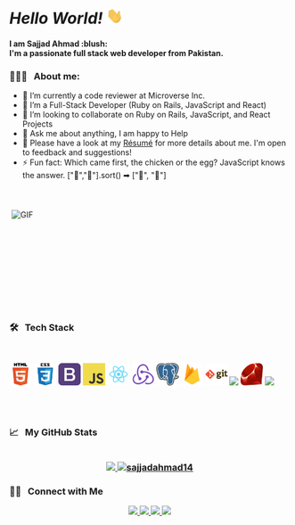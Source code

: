 <h1><i>Hello World!</i> <img src="https://raw.githubusercontent.com/ABSphreak/ABSphreak/master/gifs/Hi.gif" width="30px"></h1>

<h4>
  I am Sajjad Ahmad :blush: <br>
  I'm a passionate full stack web developer from Pakistan.
</h4>

<h3> 👨🏻‍💻 &nbsp; About me:</h3> 

- 🔭 I’m currently a code reviewer at Microverse Inc.
- 🌱 I’m a Full-Stack Developer (Ruby on Rails, JavaScript and React)
- 👯 I’m looking to collaborate on Ruby on Rails, JavaScript, and React Projects
- 💬 Ask me about anything, I am happy to Help
- 📄 Please have a look at my [Résumé](https://docs.google.com/document/d/1fjjT02ogybtiZxM1tVC71geg7u8QqwC0eAcuynhUgrM/edit?usp=sharing) for more details about me. I'm open to feedback and suggestions!
- ⚡ Fun fact: Which came first, the chicken or the egg? JavaScript knows the answer. ["🥚","🐔"].sort() &#10145;  ["🐔", "🥚"]

<br>

<div>

<img align="right" alt="GIF" src="https://media.giphy.com/media/26tn33aiTi1jkl6H6/giphy.gif?raw=true" width="500" height="200" />

### 🛠 &nbsp; Tech Stack  
<br>

<code><img height="40" src="https://raw.githubusercontent.com/github/explore/80688e429a7d4ef2fca1e82350fe8e3517d3494d/topics/html/html.png"></code>
<code><img height="40" src="https://raw.githubusercontent.com/github/explore/80688e429a7d4ef2fca1e82350fe8e3517d3494d/topics/css/css.png"></code>
<code><img height="40" src="https://raw.githubusercontent.com/github/explore/80688e429a7d4ef2fca1e82350fe8e3517d3494d/topics/bootstrap/bootstrap.png"></code>
<code><img height="40" src="https://raw.githubusercontent.com/github/explore/80688e429a7d4ef2fca1e82350fe8e3517d3494d/topics/javascript/javascript.png"></code>
<code><img height="40" src="https://raw.githubusercontent.com/github/explore/80688e429a7d4ef2fca1e82350fe8e3517d3494d/topics/react/react.png"></code>
<code><img height="40" src="https://raw.githubusercontent.com/github/explore/80688e429a7d4ef2fca1e82350fe8e3517d3494d/topics/redux/redux.png"></code>
<code><img height="40" src="https://raw.githubusercontent.com/github/explore/80688e429a7d4ef2fca1e82350fe8e3517d3494d/topics/postgresql/postgresql.png"></code>
<code><img height="40" src="https://raw.githubusercontent.com/github/explore/80688e429a7d4ef2fca1e82350fe8e3517d3494d/topics/firebase/firebase.png"></code>
<code><img height="40" src="https://raw.githubusercontent.com/github/explore/80688e429a7d4ef2fca1e82350fe8e3517d3494d/topics/git/git.png"></code>
<code><img height="40" src="https://user-images.githubusercontent.com/674621/71187801-14e60a80-2280-11ea-94c9-e56576f76baf.png"></code>
<code><img height="40" src="https://raw.githubusercontent.com/github/explore/80688e429a7d4ef2fca1e82350fe8e3517d3494d/topics/ruby/ruby.png"></code>
<code><img height="40" src="https://upload.wikimedia.org/wikipedia/commons/thumb/6/62/Ruby_On_Rails_Logo.svg/1200px-Ruby_On_Rails_Logo.svg.png"></code>

<div/>

<br>
<br>

<h3>
  <summary>
    📈  &nbsp; My GitHub Stats
  </summary> 
  
  <br>

  <p align="center">
   <a href="https://github.com/SajjadAhmad14">
    <img height="180em" src="https://github-readme-stats-eight-theta.vercel.app/api?username=SajjadAhmad14&show_icons=true&theme=midnight-purple&include_all_commits=true&count_private=true"/>
    <img height="180em" src="https://github-readme-stats.vercel.app/api/top-langs/?username=SajjadAhmad14&show_icons=true&theme=midnight-purple&layout=compact" alt="sajjadahmad14" />
  </a>
</p>
</h3>

### 🤝🏻  &nbsp; Connect with Me <br>

<p align="center">
  <a href="https://www.linkedin.com/in/sajjadahmad14/">
    <img height='20' src="https://img.shields.io/badge/LinkedIn-sajjadahmad14-blue?logo=Linkedin&logoColor=blue&labelColor=black">
  </a>

  <a href="https://github.com/SajjadAhmad14">
    <img height='20' src="https://img.shields.io/badge/Github-sajjadAhmad14-red?logo=Github&logoColor=red&labelColor=black">
  </a>

  <a href="https://twitter.com/Sajjad_Ahmad14">
    <img height='20' src="https://img.shields.io/badge/Twitter-Sajjad_Ahmad14-blue?logo=Twitter&logoColor=blue&labelColor=black">
  </a>

  <a href="mailto:jogimar14@ggmail.com">
    <img height='20' src="https://img.shields.io/badge/Gmail-jogimar14@ggmail.com-red?logo=Gmail&logoColor=Red&labelColor=black">
  </a>
</p>
